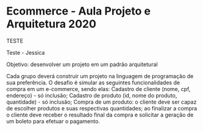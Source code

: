 # Ecommerce - Aula Projeto e Arquitetura 2020

TESTE

Teste - Jessica

Objetivo: desenvolver um projeto em um padrão arquitetural

Cada grupo deverá construir um projeto na linguagem de programação de sua preferência.
O desafio é simular as seguintes funcionalidades de compra em um e-commerce, sendo elas:
Cadastro de cliente (nome, cpf, endereço) - só inclusão;
Cadastro de produto (id, nome do produto, quantidade) - só inclusão;
Compra de um produto:
o cliente deve ser capaz de escolher produtos e suas respectivas quantidades;
ao finalizar a compra o cliente deve receber o resultado final da compra e solicitar a geração de um boleto para efetuar o pagamento.
